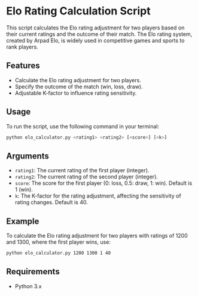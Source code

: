 # Elo Rating Calculation Script

This script calculates the Elo rating adjustment for two players based on their current ratings and the outcome of their match. The Elo rating system, created by Arpad Elo, is widely used in competitive games and sports to rank players.

## Features

- Calculate the Elo rating adjustment for two players.
- Specify the outcome of the match (win, loss, draw).
- Adjustable K-factor to influence rating sensitivity.

## Usage

To run the script, use the following command in your terminal:

```bash
python elo_calculator.py <rating1> <rating2> [<score>] [<k>]
```

## Arguments

- `rating1`: The current rating of the first player (integer).
- `rating2`: The current rating of the second player (integer).
- `score`: The score for the first player (0: loss, 0.5: draw, 1: win). Default is 1 (win).
- `k`: The K-factor for the rating adjustment, affecting the sensitivity of rating changes. Default is 40.

## Example

To calculate the Elo rating adjustment for two players with ratings of 1200 and 1300, where the first player wins, use:

```bash
python elo_calculator.py 1200 1300 1 40
```

## Requirements

- Python 3.x

